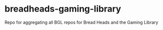 # breadheads-gaming-library
Repo for aggregating all BGL repos for Bread Heads and the Gaming Library

